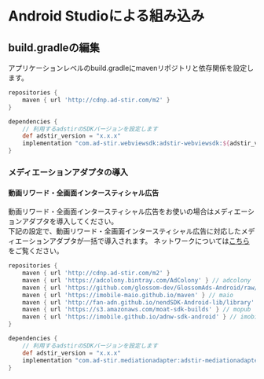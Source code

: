 # Android Studioによる組み込み

## build.gradleの編集
アプリケーションレベルのbuild.gradleにmavenリポジトリと依存関係を設定します。

```groovy hl_lines="5 9"
repositories {
    maven { url 'http://cdnp.ad-stir.com/m2' }
}

dependencies {
    // 利用するadstirのSDKバージョンを設定します
    def adstir_version = "x.x.x" 
    implementation "com.ad-stir.webviewsdk:adstir-webviewsdk:${adstir_version}"
}
```

### メディエーションアダプタの導入


#### 動画リワード・全画面インタースティシャル広告
動画リワード・全画面インタースティシャル広告をお使いの場合はメディエーションアダプタを導入してください。  
下記の設定で、動画リワード・全画面インタースティシャル広告に対応したメディエーションアダプタが一括で導入されます。
ネットワークについては[こちら](../network/index.md)をご覧ください。

```groovy hl_lines="11 15"
repositories {
    maven { url 'http://cdnp.ad-stir.com/m2' }
    maven { url 'https://adcolony.bintray.com/AdColony' } // adcolony
    maven { url 'https://github.com/glossom-dev/GlossomAds-Android/raw/master' } // adcorsa
    maven { url 'https://imobile-maio.github.io/maven' } // maio
    maven { url 'http://fan-adn.github.io/nendSDK-Android-lib/library' } // nend
    maven { url 'https://s3.amazonaws.com/moat-sdk-builds' } // mopub
    maven { url 'https://imobile.github.io/adnw-sdk-android' } // imobile
}

dependencies {
    // 利用するadstirのSDKバージョンを設定します
    def adstir_version = "x.x.x" 
    implementation "com.ad-stir.mediationadapter:adstir-mediationadapter:${adstir_version}"
}
```